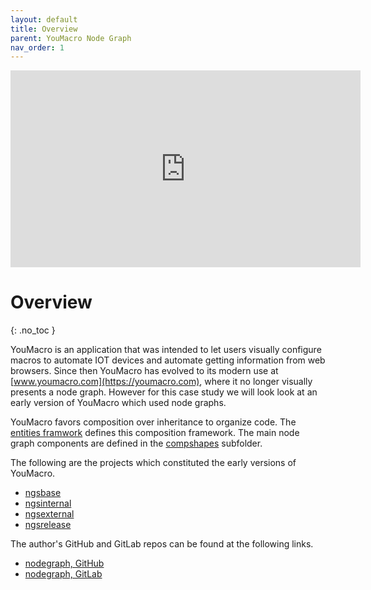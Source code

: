 ```yaml
---
layout: default
title: Overview
parent: YouMacro Node Graph
nav_order: 1
---
```


<iframe width="560" height="315" src="https://www.youtube.com/embed/jQK533nctjA" title="YouTube video player" frameborder="0" allow="accelerometer; autoplay; clipboard-write; encrypted-media; gyroscope; picture-in-picture" allowfullscreen></iframe>

# Overview
{: .no_toc }


YouMacro is an application that was intended to let users visually configure macros to automate IOT devices and automate getting information from web browsers. Since then YouMacro has evolved to its modern use at [www.youmacro.com](https://youmacro.com), where it no longer visually presents a node graph.  However for this case study we will look look at an early version of YouMacro which used node graphs.  

YouMacro favors composition over inheritance to organize code. The [entities framwork](https://github.com/nodegraph/ngsinternal/tree/master/src/entities) defines this composition framework. The main node graph components are defined in the [compshapes](https://github.com/nodegraph/ngsinternal/tree/master/src/components/compshapes) subfolder.

The following are the projects which constituted the early versions of YouMacro.
* [ngsbase](https://github.com/nodegraph/ngsbase) 
* [ngsinternal](https://github.com/nodegraph/ngsinternal)
* [ngsexternal](https://github.com/nodegraph/ngsexternal)
* [ngsrelease](https://github.com/nodegraph/ngsrelease)

The author's GitHub and GitLab repos can be found at the following links.
* [nodegraph, GitHub](https://github.com/nodegraph)
* [nodegraph, GitLab](https://gitlab.com/nodegraph)
